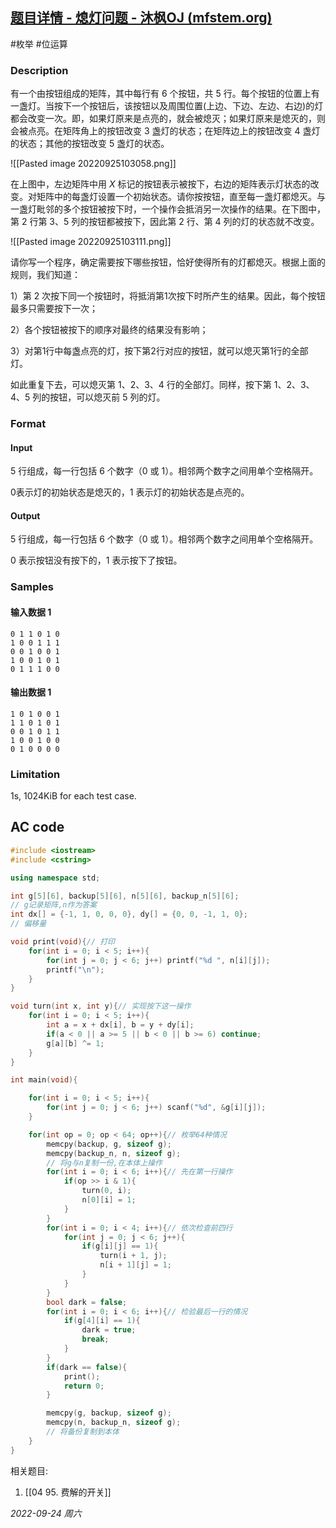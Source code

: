 ## [题目详情 - 熄灯问题 - 沐枫OJ (mfstem.org)](https://www.mfstem.org/p/764)

#枚举 #位运算 

### Description

有一个由按钮组成的矩阵，其中每行有 6 个按钮，共 5 行。每个按钮的位置上有一盏灯。当按下一个按钮后，该按钮以及周围位置(上边、下边、左边、右边)的灯都会改变一次。即，如果灯原来是点亮的，就会被熄灭；如果灯原来是熄灭的，则会被点亮。在矩阵角上的按钮改变 3 盏灯的状态；在矩阵边上的按钮改变 4 盏灯的状态；其他的按钮改变 5 盏灯的状态。

![[Pasted image 20220925103058.png]]

在上图中，左边矩阵中用 $X$ 标记的按钮表示被按下，右边的矩阵表示灯状态的改变。对矩阵中的每盏灯设置一个初始状态。请你按按钮，直至每一盏灯都熄灭。与一盏灯毗邻的多个按钮被按下时，一个操作会抵消另一次操作的结果。在下图中，第 2 行第 3、5 列的按钮都被按下，因此第 2 行、第 4 列的灯的状态就不改变。

![[Pasted image 20220925103111.png]]

请你写一个程序，确定需要按下哪些按钮，恰好使得所有的灯都熄灭。根据上面的规则，我们知道：

1）第 2 次按下同一个按钮时，将抵消第1次按下时所产生的结果。因此，每个按钮最多只需要按下一次；

2）各个按钮被按下的顺序对最终的结果没有影响；

3）对第1行中每盏点亮的灯，按下第2行对应的按钮，就可以熄灭第1行的全部灯。

如此重复下去，可以熄灭第 1、2、3、4 行的全部灯。同样，按下第 1、2、3、4、5 列的按钮，可以熄灭前 5 列的灯。

### Format

#### Input

5 行组成，每一行包括 6 个数字（0 或 1）。相邻两个数字之间用单个空格隔开。

0表示灯的初始状态是熄灭的，1 表示灯的初始状态是点亮的。

#### Output

5 行组成，每一行包括 6 个数字（0 或 1）。相邻两个数字之间用单个空格隔开。

0 表示按钮没有按下的，1 表示按下了按钮。

### Samples

#### 输入数据 1

```input1
0 1 1 0 1 0
1 0 0 1 1 1
0 0 1 0 0 1
1 0 0 1 0 1
0 1 1 1 0 0
```

#### 输出数据 1

```output1
1 0 1 0 0 1
1 1 0 1 0 1
0 0 1 0 1 1
1 0 0 1 0 0
0 1 0 0 0 0
```

### Limitation

1s, 1024KiB for each test case.

## AC code

```cpp
#include <iostream>
#include <cstring>

using namespace std;

int g[5][6], backup[5][6], n[5][6], backup_n[5][6];
// g记录矩阵,n作为答案
int dx[] = {-1, 1, 0, 0, 0}, dy[] = {0, 0, -1, 1, 0};
// 偏移量

void print(void){// 打印
    for(int i = 0; i < 5; i++){
        for(int j = 0; j < 6; j++) printf("%d ", n[i][j]);
        printf("\n");
    }
}

void turn(int x, int y){// 实现按下这一操作
    for(int i = 0; i < 5; i++){
        int a = x + dx[i], b = y + dy[i];
        if(a < 0 || a >= 5 || b < 0 || b >= 6) continue;
        g[a][b] ^= 1;
    }
}

int main(void){

    for(int i = 0; i < 5; i++){
        for(int j = 0; j < 6; j++) scanf("%d", &g[i][j]);
    }

    for(int op = 0; op < 64; op++){// 枚举64种情况
        memcpy(backup, g, sizeof g);
        memcpy(backup_n, n, sizeof g);
        // 将g与n复制一份,在本体上操作
        for(int i = 0; i < 6; i++){// 先在第一行操作
            if(op >> i & 1){
                turn(0, i);
                n[0][i] = 1;
            }
        }
        for(int i = 0; i < 4; i++){// 依次检查前四行
            for(int j = 0; j < 6; j++){
                if(g[i][j] == 1){
                    turn(i + 1, j);
                    n[i + 1][j] = 1;
                }
            }
        }
        bool dark = false;
        for(int i = 0; i < 6; i++){// 检验最后一行的情况
            if(g[4][i] == 1){
                dark = true;
                break;
            }
        }
        if(dark == false){
            print();
            return 0;
        }

        memcpy(g, backup, sizeof g);
        memcpy(n, backup_n, sizeof g);
        // 将备份复制到本体
    }
}
```


相关题目:
1. [[04 95. 费解的开关]]

*2022-09-24 周六*